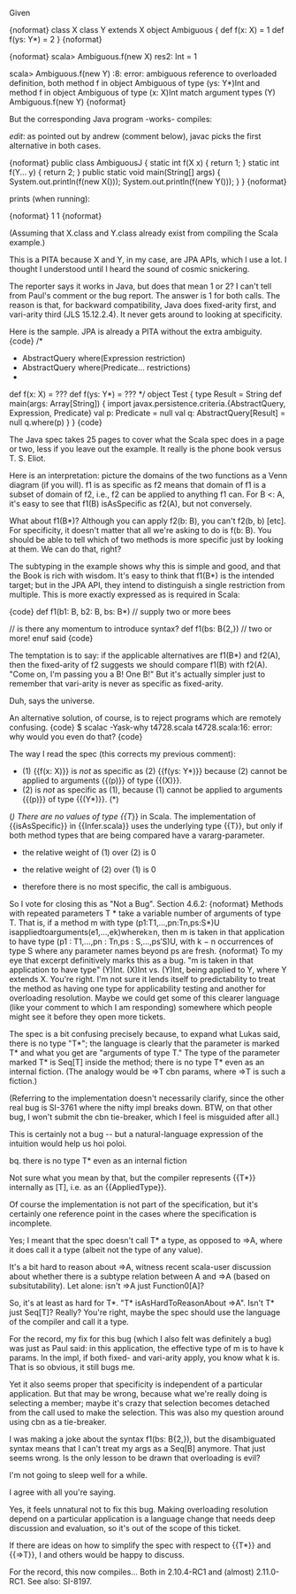 Given

{noformat}
class X
class Y extends X
object Ambiguous {
  def f(x: X) = 1
  def f(ys: Y*) = 2
}
{noformat}

{noformat}
scala> Ambiguous.f(new X)
res2: Int = 1

scala> Ambiguous.f(new Y)
<console>:8: error: ambiguous reference to overloaded definition,
both method f in object Ambiguous of type (ys: Y*)Int
and  method f in object Ambiguous of type (x: X)Int
match argument types (Y)
       Ambiguous.f(new Y)
{noformat}

But the corresponding Java program -works- compiles:

*edit*: as pointed out by andrew (comment below), javac picks the first alternative in both cases.

{noformat}
public class AmbiguousJ {
    static int f(X x) { return 1; }
    static int f(Y... y) { return 2; }
    public static void main(String[] args) {
        System.out.println(f(new X()));
        System.out.println(f(new Y()));
    }
}
{noformat}

prints (when running):

{noformat}
1
1
{noformat}

(Assuming that X.class and Y.class already exist from compiling the Scala example.)

This is a PITA because X and Y, in my case, are JPA APIs, which I use a lot.
I thought I understood until I heard the sound of cosmic snickering.

The reporter says it works in Java, but does that mean 1 or 2?  I can't tell from Paul's comment or the bug report. The answer is 1 for both calls.  The reason is that, for backward compatibility, Java does fixed-arity first, and vari-arity third (JLS 15.12.2.4).  It never gets around to looking at specificity.

Here is the sample. JPA is already a PITA without the extra ambiguity.
{code}
/*
 * AbstractQuery<T> where(Expression<Boolean> restriction)
 * AbstractQuery<T> where(Predicate... restrictions)
 *
def f(x: X) = ???
def f(ys: Y*) = ???
 */
object Test {
  type Result = String
  def main(args: Array[String]) {
    import javax.persistence.criteria.{AbstractQuery, Expression, Predicate}
    val p: Predicate = null
    val q: AbstractQuery[Result] = null
    q.where(p)
  }
}
{code}

The Java spec takes 25 pages to cover what the Scala spec does in a page or two, less if you leave out the example.  It really is the phone book versus T. S. Eliot.

Here is an interpretation: picture the domains of the two functions as a Venn diagram (if you will). f1 is as specific as f2 means that domain of f1 is a subset of domain of f2, i.e., f2 can be applied to anything f1 can.  For B <: A, it's easy to see that f1(B) isAsSpecific as f2(A), but not conversely.

What about f1(B*)?  Although you can apply f2(b: B), you can't f2(b, b) [etc].  For specificity, it doesn't matter that all we're asking to do is f(b: B).  You should be able to tell which of two methods is more specific just by looking at them.  We can do that, right?

The subtyping in the example shows why this is simple and good, and that the Book is rich with wisdom. It's easy to think that f1(B*) is the intended target; but in the JPA API, they intend to distinguish a single restriction from multiple.  This is more exactly expressed as is required in Scala:

{code}
def f1(b1: B, b2: B, bs: B*)  // supply two or more bees

// is there any momentum to introduce syntax?
def f1(bs: B{2,})  // two or more!  enuf said
{code}

The temptation is to say: if the applicable alternatives are f1(B*) and f2(A), then the fixed-arity of f2 suggests we should compare f1(B) with f2(A). "Come on, I'm passing you a B!  One B!"  But it's actually simpler just to remember that vari-arity is never as specific as fixed-arity.

Duh, says the universe.

An alternative solution, of course, is to reject programs which are remotely confusing.
{code}
$ scalac -Yask-why t4728.scala
t4728.scala:16: error: why would you even do that?
{code}



The way I read the spec (this corrects my previous comment):

 * (1) {{f(x: X)}} is *not* as specific as (2) {{f(ys: Y*)}} because (2) cannot be applied to arguments {{(p)}} of type {{(X)}}.
 * (2) is *not* as specific as (1), because (1) cannot be applied to arguments {{(p)}} of type {{(Y*)}}. (*)

(*) There are no values of type {{T*}} in Scala. The implementation of {{isAsSpecific}} in {{Infer.scala}} uses the underlying type {{T}}, but only if both method types that are being compared have a vararg-parameter.

 * the relative weight of (1) over (2) is 0
 * the relative weight of (2) over (1) is 0

 * therefore there is no most specific, the call is ambiguous.

So I vote for closing this as "Not a Bug".
Section 4.6.2:
{noformat}
Methods with repeated parameters T * take a variable number of arguments of type T.
That is, if a method m with type (p1:T1,...,pn:Tn,ps:S*)U isappliedtoarguments(e1,...,ek)wherek≥n,
then m is taken in that application to have type (p1 : T1,...,pn : Tn,ps : S,...,ps′S)U,
with k − n occurrences of type S where any parameter names beyond ps are fresh.
{noformat}
To my eye that excerpt definitively marks this as a bug.  "m is taken in that application to have type" (Y)Int.  (X)Int vs. (Y)Int, being applied to Y, where Y extends X.
You're right.  I'm not sure it lends itself to predictability to treat the method as having one type for applicability testing and another for overloading resolution.  Maybe we could get some of this clearer language (like your comment to which I am responding) somewhere which people might see it before they open more tickets.

The spec is a bit confusing precisely because, to expand what Lukas said, there is no type "T*"; the language is clearly that the parameter is marked T* and what you get are "arguments of type T."  The type of the parameter marked T* is Seq[T] inside the method; there is no type T* even as an internal fiction.  (The analogy would be =>T cbn params, where =>T is such a fiction.)

(Referring to the implementation doesn't necessarily clarify, since the other real bug is SI-3761 where the nifty impl breaks down.  BTW, on that other bug, I won't submit the cbn tie-breaker, which I feel is misguided after all.)

This is certainly not a bug -- but a natural-language expression of the intuition would help us hoi poloi.

bq. there is no type T* even as an internal fiction

Not sure what you mean by that, but the compiler represents {{T*}} internally as <repeated>[T], i.e. as an {{AppliedType}}.

Of course the implementation is not part of the specification, but it's certainly one reference point in the cases where the specification is incomplete.

Yes; I meant that the spec doesn't call T* a type, as opposed to =>A, where it does call it a type (albeit not the type of any value).

It's a bit hard to reason about =>A, witness recent scala-user discussion about whether there is a subtype relation between A and =>A (based on subsitutability).  Let alone: isn't =>A just Function0[A]?

So, it's at least as hard for T*.  "T* isAsHardToReasonAbout =>A".  Isn't T* just Seq[T]?  Really?  You're right, maybe the spec should use the language of the compiler and call it a type.

For the record, my fix for this bug (which I also felt was definitely a bug) was just as Paul said: in this application, the effective type of m is to have k params.  In the impl, if both fixed- and vari-arity apply, you know what k is.  That is so obvious, it still bugs me.

Yet it also seems proper that specificity is independent of a particular application.  But that may be wrong, because what we're really doing is selecting a member; maybe it's crazy that selection becomes detached from the call used to make the selection. This was also my question around using cbn as a tie-breaker.

I was making a joke about the syntax f1(bs: B{2,}), but the disambiguated syntax means that I can't treat my args as a Seq[B] anymore.  That just seems wrong.  Is the only lesson to be drawn that overloading is evil?

I'm not going to sleep well for a while.



I agree with all you're saying.

Yes, it feels unnatural not to fix this bug. Making overloading resolution depend on a particular application is a language change that needs deep discussion and evaluation, so it's out of the scope of this ticket.

If there are ideas on how to simplify the spec with respect to {{T*}} and {{=>T}}, I and others would be happy to discuss.

For the record, this now compiles... Both in 2.10.4-RC1 and (almost) 2.11.0-RC1. See also: SI-8197.
